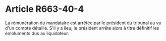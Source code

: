 # Article R663-40-4

<div align='left'>La rémunération du mandataire est arrêtée par le président du tribunal au vu d'un compte détaillé. S'il y a lieu, le président arrête alors à titre définitif les émoluments dus au liquidateur. <br/></div>